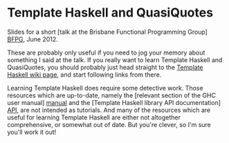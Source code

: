 
# Template Haskell and QuasiQuotes

Slides for a short [talk at the Brisbane Functional Programming Group] [BFPG],
June 2012.

[BFPG]: http://www.bfpg.org/events/58050552/

These are probably only useful if you need to jog your memory about something I
said at the talk.  If you really want to learn Template Haskell and
QuasiQuotes, you should probably just head straight to the [Template Haskell
wiki page][TH], and start following links from there.

[TH]: http://www.haskell.org/haskellwiki/Template_Haskell

Learning Template Haskell does require some detective work. Those resources
which are up-to-date, namely the [relevant section of the GHC user manual]
[manual] and the [Template Haskell library API documentation] [API], are not
intended as tutorials. And many of the resources which are useful for learning
Template Haskell are either not altogether comprehensive, or somewhat out of
date. But you're clever, so I'm sure you'll work it out!

[manual]: http://www.haskell.org/ghc/docs/latest/html/users_guide/template-haskell.html
[API]: http://hackage.haskell.org/package/template-haskell

